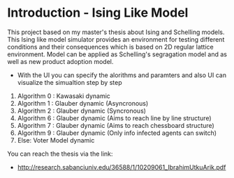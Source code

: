 # Introduction - Ising Like Model
This project based on my master's thesis about Ising and Schelling models. This Ising like model simulator provides an environment for testing different conditions and their consequences which is based on 2D regular lattice environment. Model can be applied as Schelling's segragation model and as well as new product adoption model.

* With the UI you can specify the alorithms and paramters and also UI can visualize the simualtion step by step
1. Algorithm 0 : Kawasaki dynamic
2. Algorithm 1 : Glauber dynamic (Asyncronous)
3. Algorithm 2 : Glauber dynamic (Syncronous)
4. Algorithm 6 : Glauber dynamic (Aims to reach line by line structure)
5. Algorithm 7 : Glauber dynamic (Aims to reach chessboard structure)
6. Algorithm 9 : Glauber dynamic (Only info infected agents can switch)
7. Else: Voter Model dynamic

You can reach the thesis via the link:
* http://research.sabanciuniv.edu/36588/1/10209061_IbrahimUtkuArik.pdf

